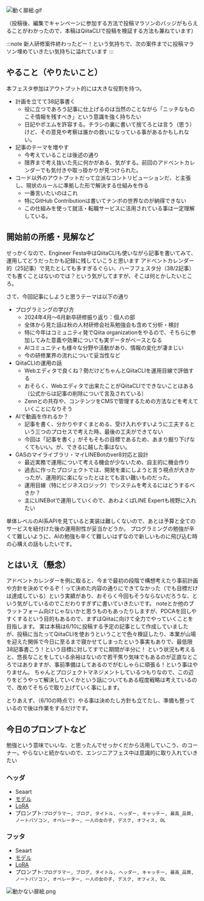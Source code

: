 
![動く扉絵.gif](https://qiita-image-store.s3.ap-northeast-1.amazonaws.com/0/122800/00a54f9e-d3ef-e44e-af49-b8f056b736e9.gif)

（投稿後、編集でキャンペーンに参加する方法で投稿マラソンのバッジがもらえることがわかったので、本稿はQiitaCLIで投稿を検証する方法も兼ねています）

:::note
新人研修案件終わったどー！という気持ちで、次の案件までに投稿マラソン埋めていきたい気持ちに溢れています
:::

## やること（やりたいこと）
本フェスタ参加はアウトプット的には大きな役割を持つ。

- 計画を立てて38記事書く
  - 役に立つであろう記事に仕上げるのは当然のことながら「ニッチなものこそ情報を残すべき」という意識を強く持ちたい
  - 日記やポエムを許容する。チラシの裏に書いて捨てろとは言う（思う）けど、その意見や考察は誰かの救いになっている事があるかもしれない。
- 記事のテーマを増やす
  - 今考えていることは後述の通り
  - 限界まで考え抜いた先に何かがある、気がする。前回のアドベントカレンダーでも気付きや取っ掛かりが見つけられた。
- コード以外のアウトプットだって立派なコントリビューションだ、と主張し、現状のルールに準拠した形で解決する仕組みを作る
  - 一番言いたいのはこれ
  - 特にGitHub Contributionは書いてナンボの世界なのが納得できない
  - この仕組みを使って就活・転職サービスに活用されている事は一定理解している。

## 開始前の所感・見解など
せっかくなので、Engineer Festa中はQiitaCLIも使いながら記事を書いてみて、運用してどうだったかも記録に残していこうと思います
アドベントカレンダー的（25記事）で見たとしても多すぎるぐらい、ハーフフェスタ分（38/2記事）でも書くことはないのでは？という気がしてますが、そこは何とかしたいところ。

さて、今回記事にしようと思うテーマは以下の通り

- プログラミングの学び方
  - 2024年4月〜6月新卒研修振り返り：個人の部
  - 全体から見た話は秋の人材研修会社系勉強会も含めて分析・検討
  - 特に今年はコミュニティ発でQiita organizationをやるので、そちらに参加してみた意義や効果についても実データがベースとなる
  - AIコミュニティも様々な分野や活動があり、情報の変化が凄まじい
  - 今の研修業界の流れについて妥当性など
- QiitaCLIの運用の話
  - Webエディタで良くね？勢だけどちゃんとQiitaCLIを運用目線で評価する
  - おそらく、Webエディタで出来たことがQiitaCLIでできないことはある（公式からは記事の削除について言及されている）
  - Zennとの共存や、コンテンツをCMSで管理するための方法などを考えていくことになりそう
- AIで動画を作れるか？
  - 記事を書く、分かりやすくまとめる、受け入れやすいように工夫するという三つのプロセスで考えた時、最後の工夫ができてない
  - 今回は「記事を書く」がそもそもの目標であるため、あまり掘り下げなくてもいい。が、できるに越した事はない。
- GASのマイライブラリ・マイLINEBotのver8対応と設計
  - 最近実務で運用について考える機会が少ないため、自主的に機会作り
  - 過去に作ったプロジェクトでは、開発を楽にしようと言う視点が大きかったが、運用的に楽になったとはとても言い難いものだった。
  - 運用目線（特にビジネスロジック）でシステムを考えるにはどうするべきか？
  - 主にLINEBotで運用していくので、あわよくばLINE Expertも視野に入れたい

単体レベルのAI系APIを見ていると実装は難しくないので、あとは予算と全てのサービスを紐付けた後の運用耐性が妥当かどうか。
プログラミングの勉強が辛くて難しいように、AIの勉強も辛くて難しいはずなので新しいものに飛び込む時の心構えの話もしたいです。

## とはいえ（懸念）
アドベントカレンダーを例に取ると、今まで最初の段階で構想考えたり事前計画や方針を決めてやるぞ！って決めた内容の通りにできてなかった（でも目標だけは達成している）という実績があり、おそらく今回もそうならないだろうな、という気がしているのでこだわりすぎずに書いていきたいです。
noteとか他のプラットフォーム向けじゃないかと思うものもあったりしますが、PDCAを回しやすくするという目的もあるので、まずはQiitaに向けて全力でやっていくことを目指します。
実は本稿は6/10に投稿する予定の記事として作成していましたが、投稿に当たってQiitaCLIを使おうということで色々検証したり、本業が山場を迎えた関係で今日に至るまで寝かせてしまったという事実もありで、最低限38記事書こう！という目標に対してすでに期間が半分に！
という状況も考えると、悠長なことをしている余裕はないので若干焦り気味でもあるのが正直なところではありますが、事前準備はしてあるのでがむしゃらに頑張る！という事はやりません。
ちゃんとプロジェクトマネジメントしているつもりなので、この辺りをどうやって解決していくかという話についてもある程度戦略は考えているので、改めてそちらで取り上げていく事にします。

とりあえず、（6/10の時点で）やる事は決めたし方針も立てたし、準備も整っているので後は作業をするだけです。

## 今日のプロンプトなど
勉強という意味でいいな、と思ったんでせっかくだから活用していこう、のコーナー。やらないと続かないので、エンジニアフェス中は意識的に取り入れていきたい

### ヘッダ
- Seaart
- [モデル](https://www.seaart.ai/ja/models/detail/760db40b0570d7241f9608f6ab1616b6)
- [LoRA](https://www.seaart.ai/ja/models/detail/ef7d35c4650e865a2e003bbe0e4bb498)
- プロンプト:`プログラマー, ブログ, タイトル, ヘッダー, キャッチー, 最高_品質, ノートパソコン, オペレーター, 一人の女の子, デスク, オフィス, OL`

### フッタ
- Seaart
- [モデル](https://www.seaart.ai/ja/models/detail/760db40b0570d7241f9608f6ab1616b6)
- [LoRA](https://www.seaart.ai/ja/models/detail/ef7d35c4650e865a2e003bbe0e4bb498)
- プロンプト:`プログラマー, ブログ, タイトル, ヘッダー, キャッチー, 最高_品質, ノートパソコン, オペレーター, 一人の女の子, デスク, オフィス, OL`

![動かない扉絵.png](https://qiita-image-store.s3.ap-northeast-1.amazonaws.com/0/122800/ab752e89-7137-79ff-7816-582f34679fe6.png)
